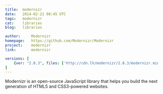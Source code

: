 ```yaml
---
title:	modernizr
date:	2014-02-21 08:45 UTC
tags:	modernizr
cat:	libraries
blog:	libraries

author:		Modernizr
homepage:	https://github.com/Modernizr/Modernizr
project:	modernizr
link:		modernizr

versions: [
	{ver: "2.8.3", files: ['http://cdn.lh/modernizr/2.8.3/modernizr.min.js']}
]
---
```


Modernizr is an open-source JavaScript library that helps you build the next generation of HTML5 and CSS3-powered websites.